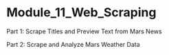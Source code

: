 # Module_11_Web_Scraping

Part 1: Scrape Titles and Preview Text from Mars News

Part 2: Scrape and Analyze Mars Weather Data
